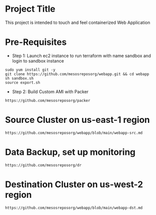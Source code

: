 # Project Title
This project is intended to touch and feel containerized Web Application

# Pre-Requisites
* Step 1: Launch ec2 instance to run terraform with name sandbox and login to sandbox instance
```
sudo yum install git -y
git clone https://github.com/mesosreposorg/webapp.git && cd webapp
sh sandbox.sh
source export.sh
```
* Step 2: Build Custom AMI with Packer
```
https://github.com/mesosreposorg/packer
```
# Source Cluster on us-east-1 region
```
https://github.com/mesosreposorg/webapp/blob/main/webapp-src.md
```
# Data Backup, set up monitoring
```
https://github.com/mesosreposorg/dr
```
# Destination Cluster on us-west-2 region
```
https://github.com/mesosreposorg/webapp/blob/main/webapp-dst.md
```
